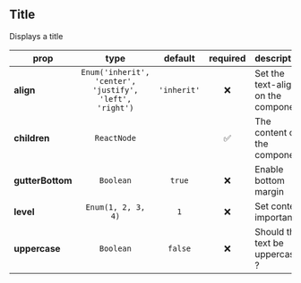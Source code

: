 ## Title

Displays a title

prop | type | default | required | description
---- | :----: | :-------: | :--------: | -----------
**align** | `Enum('inherit', 'center', 'justify', 'left', 'right')` | `'inherit'` | :x: | Set the text-align on the component
**children** | `ReactNode` |  | :white_check_mark: | The content of the component
**gutterBottom** | `Boolean` | `true` | :x: | Enable bottom margin
**level** | `Enum(1, 2, 3, 4)` | `1` | :x: | Set content importance
**uppercase** | `Boolean` | `false` | :x: | Should the text be uppercase ?

